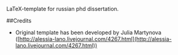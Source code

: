 LaTeX-template for russian phd dissertation.

##Credits
* Original template has been developed by Julia Martynova ([http://alessia-lano.livejournal.com/4267.html](http://alessia-lano.livejournal.com/4267.html))